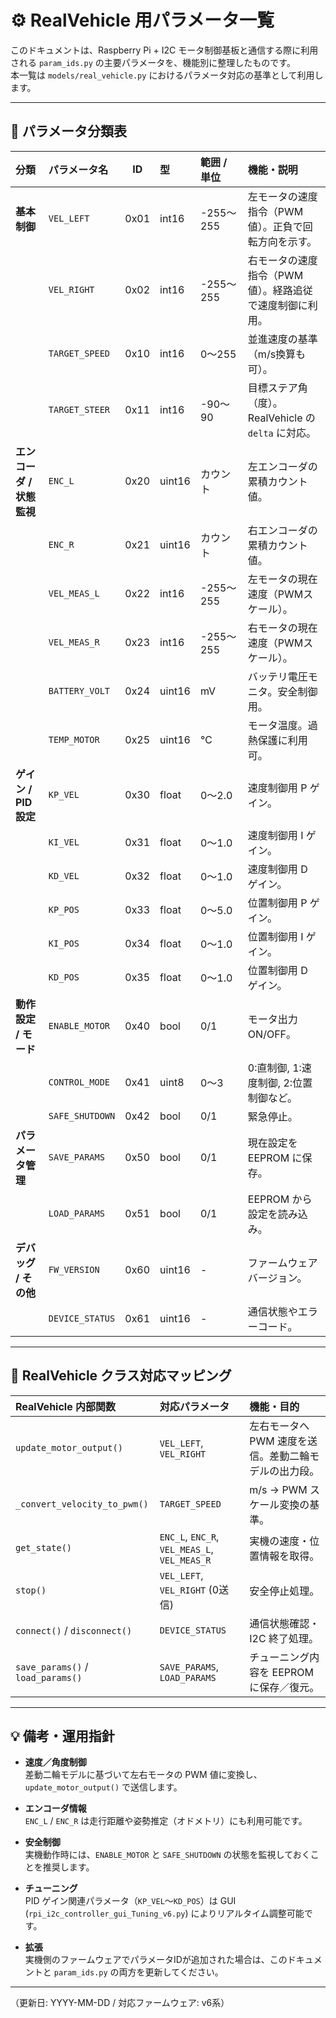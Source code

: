 # ⚙️ RealVehicle 用パラメータ一覧

このドキュメントは、Raspberry Pi + I2C モータ制御基板と通信する際に利用される
`param_ids.py` の主要パラメータを、機能別に整理したものです。  
本一覧は `models/real_vehicle.py` におけるパラメータ対応の基準として利用します。

---

## 🧩 パラメータ分類表

| 分類 | パラメータ名 | ID | 型 | 範囲 / 単位 | 機能・説明 |
|:--|:--|:--:|:--|:--|:--|
| **基本制御** | `VEL_LEFT` | 0x01 | int16 | -255〜255 | 左モータの速度指令（PWM値）。正負で回転方向を示す。 |
|  | `VEL_RIGHT` | 0x02 | int16 | -255〜255 | 右モータの速度指令（PWM値）。経路追従で速度制御に利用。 |
|  | `TARGET_SPEED` | 0x10 | int16 | 0〜255 | 並進速度の基準（m/s換算も可）。 |
|  | `TARGET_STEER` | 0x11 | int16 | -90〜90 | 目標ステア角（度）。RealVehicle の `delta` に対応。 |
| **エンコーダ / 状態監視** | `ENC_L` | 0x20 | uint16 | カウント | 左エンコーダの累積カウント値。 |
|  | `ENC_R` | 0x21 | uint16 | カウント | 右エンコーダの累積カウント値。 |
|  | `VEL_MEAS_L` | 0x22 | int16 | -255〜255 | 左モータの現在速度（PWMスケール）。 |
|  | `VEL_MEAS_R` | 0x23 | int16 | -255〜255 | 右モータの現在速度（PWMスケール）。 |
|  | `BATTERY_VOLT` | 0x24 | uint16 | mV | バッテリ電圧モニタ。安全制御用。 |
|  | `TEMP_MOTOR` | 0x25 | uint16 | ℃ | モータ温度。過熱保護に利用可。 |
| **ゲイン / PID設定** | `KP_VEL` | 0x30 | float | 0〜2.0 | 速度制御用 P ゲイン。 |
|  | `KI_VEL` | 0x31 | float | 0〜1.0 | 速度制御用 I ゲイン。 |
|  | `KD_VEL` | 0x32 | float | 0〜1.0 | 速度制御用 D ゲイン。 |
|  | `KP_POS` | 0x33 | float | 0〜5.0 | 位置制御用 P ゲイン。 |
|  | `KI_POS` | 0x34 | float | 0〜1.0 | 位置制御用 I ゲイン。 |
|  | `KD_POS` | 0x35 | float | 0〜1.0 | 位置制御用 D ゲイン。 |
| **動作設定 / モード** | `ENABLE_MOTOR` | 0x40 | bool | 0/1 | モータ出力 ON/OFF。 |
|  | `CONTROL_MODE` | 0x41 | uint8 | 0〜3 | 0:直制御, 1:速度制御, 2:位置制御など。 |
|  | `SAFE_SHUTDOWN` | 0x42 | bool | 0/1 | 緊急停止。 |
| **パラメータ管理** | `SAVE_PARAMS` | 0x50 | bool | 0/1 | 現在設定を EEPROM に保存。 |
|  | `LOAD_PARAMS` | 0x51 | bool | 0/1 | EEPROM から設定を読み込み。 |
| **デバッグ / その他** | `FW_VERSION` | 0x60 | uint16 | - | ファームウェアバージョン。 |
|  | `DEVICE_STATUS` | 0x61 | uint16 | - | 通信状態やエラーコード。 |

---

## 🧭 RealVehicle クラス対応マッピング

| RealVehicle 内部関数 | 対応パラメータ | 機能・目的 |
|:--|:--|:--|
| `update_motor_output()` | `VEL_LEFT`, `VEL_RIGHT` | 左右モータへ PWM 速度を送信。差動二輪モデルの出力段。 |
| `_convert_velocity_to_pwm()` | `TARGET_SPEED` | m/s → PWM スケール変換の基準。 |
| `get_state()` | `ENC_L`, `ENC_R`, `VEL_MEAS_L`, `VEL_MEAS_R` | 実機の速度・位置情報を取得。 |
| `stop()` | `VEL_LEFT`, `VEL_RIGHT` (0送信) | 安全停止処理。 |
| `connect()` / `disconnect()` | `DEVICE_STATUS` | 通信状態確認・I2C 終了処理。 |
| `save_params()` / `load_params()` | `SAVE_PARAMS`, `LOAD_PARAMS` | チューニング内容を EEPROM に保存／復元。 |

---

## 💡 備考・運用指針

- **速度／角度制御**  
  差動二輪モデルに基づいて左右モータの PWM 値に変換し、`update_motor_output()` で送信します。

- **エンコーダ情報**  
  `ENC_L` / `ENC_R` は走行距離や姿勢推定（オドメトリ）にも利用可能です。

- **安全制御**  
  実機動作時には、`ENABLE_MOTOR` と `SAFE_SHUTDOWN` の状態を監視しておくことを推奨します。

- **チューニング**  
  PID ゲイン関連パラメータ（`KP_VEL`〜`KD_POS`）は GUI (`rpi_i2c_controller_gui_Tuning_v6.py`) によりリアルタイム調整可能です。

- **拡張**  
  実機側のファームウェアでパラメータIDが追加された場合は、このドキュメントと `param_ids.py` の両方を更新してください。

---

（更新日: YYYY-MM-DD / 対応ファームウェア: v6系）